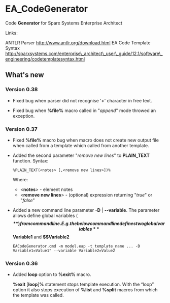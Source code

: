EA\_CodeGenerator
=================

Code **Generator** for Sparx Systems Enterprise Architect

Links:

ANTLR Parser http://www.antlr.org/download.html EA Code Template Syntax
http://sparxsystems.com/enterprise\_architect\_user\_guide/12.1/software\_engineering/codetemplatesyntax.html

What's new
----------

### Version 0.38

-   Fixed bug when parser did not recognise '**+**' character in free text.

-   Fixed bug when **%file%** macro called in "*append*" mode throwed an exception.

### Version 0.37

-   Fixed **%file%** macro bug when macro does not create new output file when
    called from a template which called from another template.

-   Added the second parameter "*remove new lines*" to **PLAIN_TEXT** function.
    Syntax:
    ~~~~
    %PLAIN_TEXT(<notes> [,<remove new lines>])%
    ~~~~
    Where:
	- \<**notes**\> - element notes
	- \<**remove new lines**\>  - (optional) expression returning "*true*" or "*false*"

-   Added a new command line parameter **-D** | **--variable**. The parameter allows
    define global variables (**$$**) from command line.   E.g. the below command
    line defines two global variables **$$Variable1** and **$$Variable2**
    ~~~~ 
    EACodeGenerator.cmd -m model.eap -t template_name ... -D Variable1=Value1" --variable Variable2=Value2 
    ~~~~

### Version 0.36

-   Added **loop** option to **%exit%** macro.

    **%exit** [**loop**]**%** statement stops template execution. With the
    “loop” option it also stops execution of **%list** and **%split** macros
    from which the template was called.
